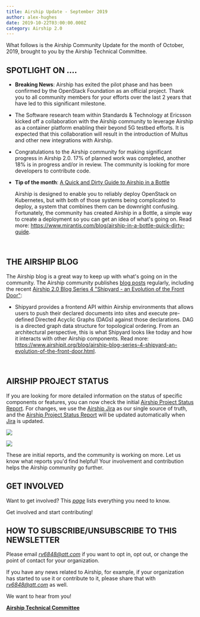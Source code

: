 ```yaml
---
title: Airship Update - September 2019
author: alex-hughes
date: 2019-10-22T03:00:00.000Z
category: Airship 2.0
---
```


What follows is the Airship Community Update for the month of October, 2019, brought to you by the Airship Technical Committee.<!-- more -->

## **SPOTLIGHT ON ....**

- **Breaking News**: Airship has exited the pilot phase and has been confirmed by the OpenStack Foundation as an official project. Thank you to all community members for your efforts over the last 2 years that have led to this significant milestone.

- The Software research team within Standards & Technology at Ericsson kicked off a collaboration with the Airship community to leverage Airship as a container platform enabling their beyond 5G testbed efforts. It is expected that this collaboration will result in the introduction of Multus and other new integrations with Airship.

- Congratulations to the Airship community for making significant progress in Airship 2.0. 17% of planned work was completed, another 18% is in progress and/or in review. The community is looking for more developers to contribute code.

- **Tip of the month**: [A Quick and Dirty Guide to Airship in a Bottle](https://www.mirantis.com/blog/airship-in-a-bottle-quick-dirty-guide)

  Airship is designed to enable you to reliably deploy OpenStack on Kubernetes, but with both of those systems being complicated to deploy, a system that combines them can be downright confusing. Fortunately, the community has created Airship in a Bottle, a simple way to create a deployment so you can get an idea of what's going on. Read more: https://www.mirantis.com/blog/airship-in-a-bottle-quick-dirty-guide.

<br>

## **THE AIRSHIP BLOG**

The Airship blog is a great way to keep up with what's going on in the community. The Airship community publishes [blog posts](https://www.airshipit.org/blog/) regularly, including the recent [Airship 2.0 Blog Series 4 "Shipyard - an Evolution of the Front Door"](https://www.airshipit.org/blog/airship-blog-series-4-shipyard-an-evolution-of-the-front-door.html):

- Shipyard provides a frontend API within Airship environments that allows users to push their declared documents into sites and execute pre-defined Directed Acyclic Graphs (DAGs) against those declarations. DAG is a directed graph data structure for topological ordering. From an architectural perspective, this is what Shipyard looks like today and how it interacts with other Airship components. Read more: https://www.airshipit.org/blog/airship-blog-series-4-shipyard-an-evolution-of-the-front-door.html.

<br>

## **AIRSHIP PROJECT STATUS**

If you are looking for more detailed information on the status of specific components or features, you can now check the initial [Airship Project Status Report](https://airship.atlassian.net/wiki/spaces/ASR/overview). For changes, we use the [Airship Jira](https://airship.atlassian.net/) as our single source of truth, and the [Airship Project Status Report](https://airship.atlassian.net/wiki/spaces/ASR/overview) will be updated automatically when [Jira](https://airship.atlassian.net/) is updated.

![](/images/status-by-issue-201910.jpg)

![](/images/status-by-company-201910.jpg)

These are initial reports, and the community is working on more. Let us know what reports you'd find helpful! Your involvement and contribution helps the Airship community go further.

## **GET INVOLVED**

Want to get involved? This [*page*](https://wiki.openstack.org/wiki/Airship#Get_in_Touch) lists everything you need to know.

Get involved and start contributing!

## **HOW TO SUBSCRIBE/UNSUBSCRIBE TO THIS NEWSLETTER**

Please email [*rv6848@att.com*](mailto:rv6848@att.com) if you want to opt in, opt out, or change the point of contact for your organization.

If you have any news related to Airship, for example, if your organization has started to use it or contribute to it, please share that with [*rv6848@att.com*](mailto:rv6848@att.com) as well.

We want to hear from you!

[**Airship Technical Committee**](https://wiki.openstack.org/wiki/Airship/Airship-TC)
